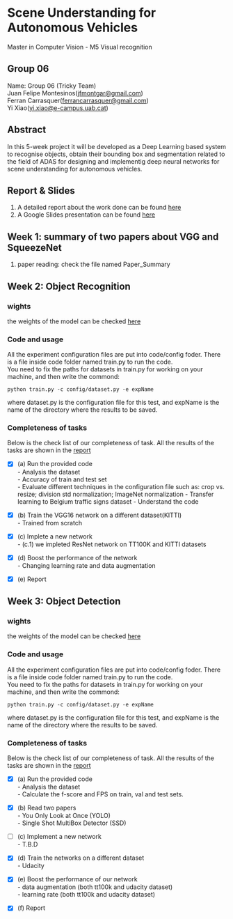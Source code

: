 # Scene Understanding for Autonomous Vehicles
Master in Computer Vision - M5 Visual recognition

## Group 06
Name: Group 06 (Tricky Team)  
Juan Felipe Montesinos(jfmontgar@gmail.com)  
Ferran Carrasquer(ferrancarrasquer@gmail.com)  
Yi Xiao(yi.xiao@e-campus.uab.cat)  

## Abstract   
In this 5-week project it will be developed as a Deep Learning based system to recognise objects, obtain their bounding box and segmentation related to the field of ADAS for designing and implementig deep neural networks for scene understanding for autonomous vehicles.


## Report & Slides
1. A detailed report about the work done can be found [here](https://www.overleaf.com/read/bcqybcqytyvj)
2. A Google Slides presentation can be found [here](https://docs.google.com/presentation/d/1o2RH6WHfbfyuQad9ZDE3kQ5-N749o_uBFhq0lSWSTsE/edit?usp=sharing)


## Week 1: summary of two papers about VGG and SqueezeNet
1. paper reading: check the file named Paper_Summary
   
   
## Week 2: Object Recognition
### wights  
the weights of the model can be checked [here](https://drive.google.com/drive/folders/1xRXmhrm1Ng86Y3ANa_N83xyltfwZU_IP?usp=sharing)  

### Code and usage  
All the experiment configuration files are put into code/config foder. There is a file inside code folder named train.py  to run the code.  
You need to fix the paths for datasets in train.py for working on your machine, and then write the commond:
```
python train.py -c config/dataset.py -e expName
```
where dataset.py is the configuration file for this test, and expName is the name of the directory where the results to be saved.

### Completeness of tasks
Below is the check list of our completeness of task. All the results of the tasks are shown in the [report](https://www.overleaf.com/read/bcqybcqytyvj)  
- [x] (a) Run the provided code  
          - Analysis the dataset  
          - Accuracy of train and test set  
          - Evaluate different techniques in the configuration file such as: crop vs. resize; division std normalization; ImageNet normalization
          - Transfer learning to Belgium traffic signs dataset 
          - Understand the code  
- [x] (b) Train the VGG16 network on a different dataset(KITTI)  
          - Trained from scratch 
- [x] (c) Implete a new network     
          - (c.1) we impleted ResNet network on TT100K and KITTI datasets 
- [x] (d) Boost the performance of the network  
          - Changing learning rate and data augmentation
- [x] (e) Report


## Week 3: Object Detection
### wights  
the weights of the model can be checked [here](https://drive.google.com/drive/folders/1Aw_FuOW_3VCYB5EoUSkCgMnOJGOtmCvN)  

### Code and usage  
All the experiment configuration files are put into code/config foder. There is a file inside code folder named train.py  to run the code.  
You need to fix the paths for datasets in train.py for working on your machine, and then write the commond:
```
python train.py -c config/dataset.py -e expName
```
where dataset.py is the configuration file for this test, and expName is the name of the directory where the results to be saved.

### Completeness of tasks
Below is the check list of our completeness of task. All the results of the tasks are shown in the [report](https://www.overleaf.com/read/bcqybcqytyvj)  
- [x] (a) Run the provided code  
          - Analysis the dataset  
          - Calculate the f-score and FPS on train, val and test sets.
- [x] (b) Read two papers   
          - You Only Look at Once (YOLO)  
          - Single Shot MultiBox Detector (SSD)  
- [ ] (c) Implement a new network     
          - T.B.D   
- [x] (d) Train the networks on a different dataset  
          - Udacity  
- [x] (e) Boost the performance of our network  
          - data augmentation (both tt100k and udacity dataset)  
          - learning rate (both tt100k and udacity dataset)    
- [x] (f) Report


